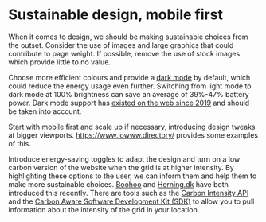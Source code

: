 # Sustainable design, mobile first

When it comes to design, we should be making sustainable choices from the outset. Consider the use of images and large graphics that could contribute to page weight. If possible, remove the use of stock images which provide little to no value.

Choose more efficient colours and provide a [dark mode](https://www.purdue.edu/newsroom/releases/2021/Q3/dark-mode-may-not-save-your-phones-battery-life-as-much-as-you-think,-but-there-are-a-few-silver-linings.html) by default, which could reduce the energy usage even further. Switching from light mode to dark mode at 100% brightness can save an average of 39%-47% battery power. Dark mode support has [existed on the web since 2019](https://caniuse.com/prefers-color-scheme) and should be taken into account.

Start with mobile first and scale up if necessary, introducing design tweaks at bigger viewports. https://www.lowww.directory/ provides some examples of this.

Introduce energy-saving toggles to adapt the design and turn on a low carbon version of the website when the grid is at higher intensity. By highlighting these options to the user, we can inform them and help them to make more sustainable choices. [Boohoo](https://boohoo.co.uk) and [Herning.dk](https://herning.dk) have both introduced this recently. There are tools such as the [Carbon Intensity API](https://www.carbonintensity.org.uk) and the [Carbon Aware Software Development Kit (SDK)](https://github.com/Green-Software-Foundation/carbon-aware-sdk) to allow you to pull information about the intensity of the grid in your location. 